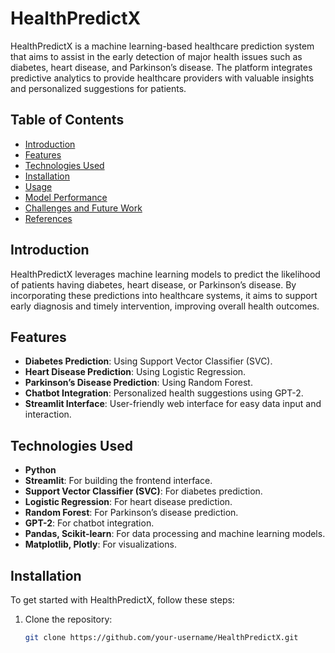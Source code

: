 # HealthPredictX

HealthPredictX is a machine learning-based healthcare prediction system that aims to assist in the early detection of major health issues such as diabetes, heart disease, and Parkinson’s disease. The platform integrates predictive analytics to provide healthcare providers with valuable insights and personalized suggestions for patients.

## Table of Contents
- [Introduction](#introduction)
- [Features](#features)
- [Technologies Used](#technologies-used)
- [Installation](#installation)
- [Usage](#usage)
- [Model Performance](#model-performance)
- [Challenges and Future Work](#challenges-and-future-work)
- [References](#references)

## Introduction
HealthPredictX leverages machine learning models to predict the likelihood of patients having diabetes, heart disease, or Parkinson’s disease. By incorporating these predictions into healthcare systems, it aims to support early diagnosis and timely intervention, improving overall health outcomes.

## Features
- **Diabetes Prediction**: Using Support Vector Classifier (SVC).
- **Heart Disease Prediction**: Using Logistic Regression.
- **Parkinson’s Disease Prediction**: Using Random Forest.
- **Chatbot Integration**: Personalized health suggestions using GPT-2.
- **Streamlit Interface**: User-friendly web interface for easy data input and interaction.

## Technologies Used
- **Python**
- **Streamlit**: For building the frontend interface.
- **Support Vector Classifier (SVC)**: For diabetes prediction.
- **Logistic Regression**: For heart disease prediction.
- **Random Forest**: For Parkinson’s disease prediction.
- **GPT-2**: For chatbot integration.
- **Pandas, Scikit-learn**: For data processing and machine learning models.
- **Matplotlib, Plotly**: For visualizations.

## Installation

To get started with HealthPredictX, follow these steps:

1. Clone the repository:
   ```bash
   git clone https://github.com/your-username/HealthPredictX.git
